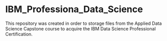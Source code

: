 # IBM_Professiona_Data_Science
This repository was created in order to storage files from the Applied Data Science Capstone course to acquire the IBM Data Science Professional Certification. 
